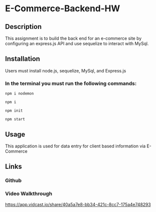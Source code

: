# E-Commerce-Backend-HW



## Description

This assignment is to build the back end for an e-commerce site by configuring an express.js API and use sequelize to interact with MySql.


## Installation

Users must install node.js, sequelize, MySql, and Express.js

### In the terminal you must run the following commands: 

```
npm i nodemon
```
```
npm i
```
```
npm init
```
```
npm start
```

## Usage

This application is used for data entry for client based information via E-Commerce


## Links
### Github




### Video Walkthrough

https://app.vidcast.io/share/40a5a7e8-bb34-421c-8cc7-175a4e748293